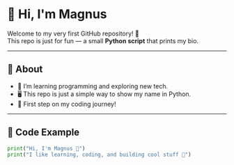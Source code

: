 # 👋 Hi, I'm Magnus  

Welcome to my very first GitHub repository! 🎉  
This repo is just for fun — a small **Python script** that prints my bio.  

---

## 📌 About
- 🌱 I’m learning programming and exploring new tech.  
- 🖥️ This repo is just a simple way to show my name in Python.  
- 🚀 First step on my coding journey!  

---

## 🐍 Code Example
```python
print("Hi, I'm Magnus 👋")
print("I like learning, coding, and building cool stuff 🚀")
